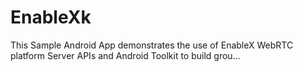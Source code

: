 # EnableXk
This Sample Android App demonstrates the use of EnableX WebRTC platform Server APIs and Android Toolkit to build grou…
